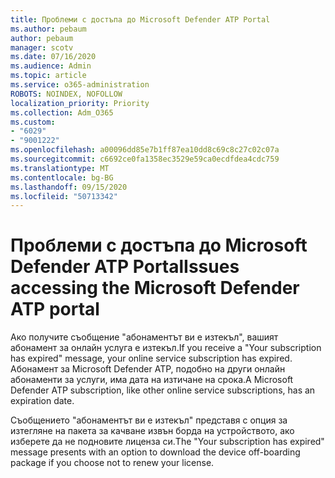 ```yaml
---
title: Проблеми с достъпа до Microsoft Defender ATP Portal
ms.author: pebaum
author: pebaum
manager: scotv
ms.date: 07/16/2020
ms.audience: Admin
ms.topic: article
ms.service: o365-administration
ROBOTS: NOINDEX, NOFOLLOW
localization_priority: Priority
ms.collection: Adm_O365
ms.custom:
- "6029"
- "9001222"
ms.openlocfilehash: a00096dd85e7b1ff87ea10dd8c69c8c27c02c07a
ms.sourcegitcommit: c6692ce0fa1358ec3529e59ca0ecdfdea4cdc759
ms.translationtype: MT
ms.contentlocale: bg-BG
ms.lasthandoff: 09/15/2020
ms.locfileid: "50713342"
---
```

# <a name="issues-accessing-the-microsoft-defender-atp-portal"></a><span data-ttu-id="413a1-102">Проблеми с достъпа до Microsoft Defender ATP Portal</span><span class="sxs-lookup"><span data-stu-id="413a1-102">Issues accessing the Microsoft Defender ATP portal</span></span>

<span data-ttu-id="413a1-103">Ако получите съобщение "абонаментът ви е изтекъл", вашият абонамент за онлайн услуга е изтекъл.</span><span class="sxs-lookup"><span data-stu-id="413a1-103">If you receive a "Your subscription has expired" message, your online service subscription has expired.</span></span> <span data-ttu-id="413a1-104">Абонамент за Microsoft Defender ATP, подобно на други онлайн абонаменти за услуги, има дата на изтичане на срока.</span><span class="sxs-lookup"><span data-stu-id="413a1-104">A Microsoft Defender ATP subscription, like other online service subscriptions, has an expiration date.</span></span>

<span data-ttu-id="413a1-105">Съобщението "абонаментът ви е изтекъл" представя с опция за изтегляне на пакета за качване извън борда на устройството, ако изберете да не подновите лиценза си.</span><span class="sxs-lookup"><span data-stu-id="413a1-105">The "Your subscription has expired" message presents with an option to download the device off-boarding package if you choose not to renew your license.</span></span>